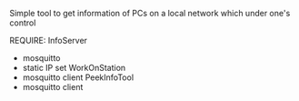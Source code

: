 Simple tool to get information of PCs on a local network which under one's control

REQUIRE:
InfoServer
 - mosquitto
 - static IP set
WorkOnStation
 - mosquitto client
PeekInfoTool
 - mosquitto client
 